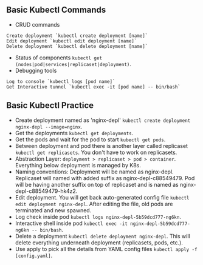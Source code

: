 ## Basic Kubectl Commands
- CRUD commands
```
Create deployment `kubectl create deployment [name]`
Edit deployment `kubectl edit deployment [name]`
Delete deployment `kubectl delete deployment [name]`
```
- Status of components `kubectl get (nodes|pod|services|replicaset|deployment)`.
- Debugging tools
```
Log to console `kubectl logs [pod name]`
Get Interactive tunnel `kubectl exec -it [pod name] -- bin/bash`
```

## Basic Kubectl Practice
- Create deployment named as 'nginx-depl' `kubectl create deployment nginx-depl --image=nginx`.
- Get the deployments `kubectl get deployments`.
- Get the pods and wait for the pod to start `kubectl get pods`.
- Between deployment and pod there is another layer called replicaset `kubectl get replicasets`. You don't have to work on replicasets.
- Abstraction Layer: `deployment > replicaset > pod > container`. Everything below deployment is managed by K8s.
- Naming conventions: Deployment will be named as nginx-depl. Replicaset will named with added suffix as nginx-depl-c88549479. Pod will be having another suffix on top of replicaset and is named as nginx-depl-c88549479-hk4z2.
- Edit deployment. You will get back auto-generated config file `kubectl edit deployment nginx-depl`. After editing the file, old pods are terminated and new spawned.
- Log check inside pod `kubectl logs nginx-depl-5b59dcd777-ng6kn`.
- Interactive shell inside pod `kubectl exec -it nginx-depl-5b59dcd777-ng6kn -- bin/bash`.
- Delete a deployment `kubectl delete deployment nginx-depl`. This will delete everything underneath deployment (replicasets, pods, etc.).
- Use apply to pick all the details from YAML config files `kubectl apply -f [config.yaml]`.
